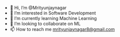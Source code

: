- 👋 Hi, I’m @Mrityunjaynagar
- 👀 I’m interested in Software Development
- 🌱 I’m currently learning Machine Learning
- 💞️ I’m looking to collaborate on ML
- 📫 How to reach me mrityunjaynagar8@gmail.com


<!---
Mrityunjaynagar/Mrityunjaynagar is a ✨ special ✨ repository because its `README.md` (this file) appears on your GitHub profile.
You can click the Preview link to take a look at your changes.
--->
